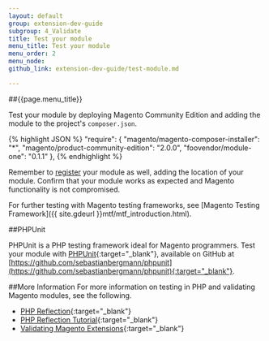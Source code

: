 ```yaml
---
layout: default
group: extension-dev-guide
subgroup: 4_Validate
title: Test your module
menu_title: Test your module
menu_order: 2
menu_node: 
github_link: extension-dev-guide/test-module.md

---
```


##{{page.menu_title}}

Test your module by deploying Magento Community Edition and adding the module to the project's <code>composer.json</code>. 

{% highlight JSON %}
"require": {
    "magento/magento-composer-installer": "*",
    "magento/product-community-edition": "2.0.0",
    "foovendor/module-one": "0.1.1"
},
{% endhighlight %}

Remember to [register](component-registration.html) your module as well, adding the location of your module. Confirm that your module works as expected and Magento functionality is not compromised.

For further testing with Magento testing frameworks, see 
[Magento Testing Framework]({{ site.gdeurl }}mtf/mtf_introduction.html).

##PHPUnit

PHPUnit is a PHP testing framework ideal for Magento programmers. Test your module with [PHPUnit](https://phpunit.de/){:target="_blank"}, available on GitHub at [https://github.com/sebastianbergmann/phpunit](https://github.com/sebastianbergmann/phpunit){:target="_blank"}.

##More Information
For more information on testing in PHP and validating Magento modules, see the following.

* [PHP Reflection](http://php.net/manual/en/book.reflection.php){:target="_blank"}
* [PHP Reflection Tutorial](http://code.tutsplus.com/tutorials/reflection-in-php--net-31408){:target="_blank"}
* [Validating Magento Extensions](http://www.gorillagroup.com/trending/insight/validating-magento-extensions-phpunit/){:target="_blank"}